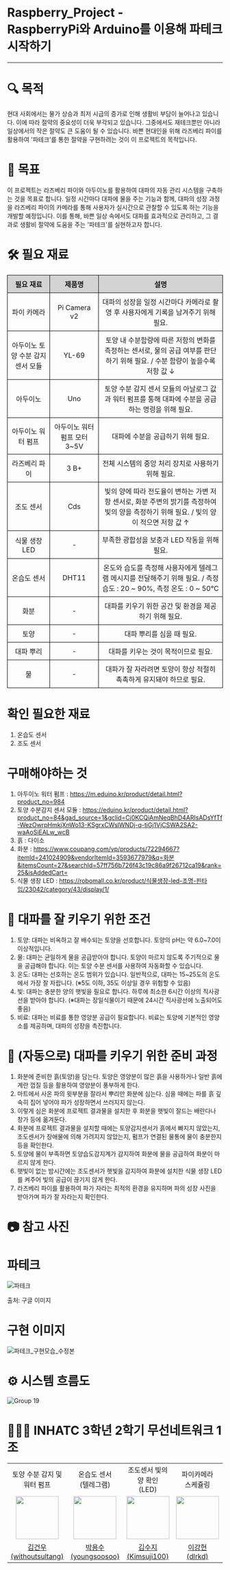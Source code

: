 # Raspberry_Project - <br> RaspberryPi와 Arduino를 이용해 파테크 시작하기


* * *

# 🔍 목적
현대 사회에서는 물가 상승과 최저 시급의 증가로 인해 생활비 부담이 늘어나고 있습니다. 이에 따라 절약의 중요성이 더욱 부각되고 있습니다. 그중에서도 재테크뿐만 아니라 일상에서의 작은 절약도 큰 도움이 될 수 있습니다. 바쁜 현대인을 위해 라즈베리 파이를 활용하여 '파테크'를 통한 절약을 구현하려는 것이 이 프로젝트의 목적입니다.

# 🎯 목표
이 프로젝트는 라즈베리 파이와 아두이노를 활용하여 대파의 자동 관리 시스템을 구축하는 것을 목표로 합니다. 일정 시간마다 대파에 물을 주는 기능과 함께, 대파의 성장 과정을 라즈베리 파이의 카메라를 통해 사용자가 실시간으로 관찰할 수 있도록 하는 기능을 개발할 예정입니다. 이를 통해, 바쁜 일상 속에서도 대파를 효과적으로 관리하고, 그 결과로 생활비 절약에 도움을 주는 '파테크'를 실현하고자 합니다.

# 🛠️ 필요 재료
<table style="width: 100%; border-collapse: collapse;">
  <tr style="background-color: lightgray;">
    <th style="border: 1px solid black; padding: 8px; text-align: center;">필요 재료</th>
    <th style="border: 1px solid black; padding: 8px; text-align: center;">제품명</th>
    <th style="border: 1px solid black; padding: 8px; text-align: center;">설명</th>
  </tr>
  <tr>
    <td style="border: 1px solid black; padding: 8px; text-align: center;">파이 카메라</td>
    <td style="border: 1px solid black; padding: 8px; text-align: center;">Pi Camera v2</td>
    <td style="border: 1px solid black; padding: 8px; text-align: center;">대파의 성장을 일정 시간마다 카메라로 촬영 후 사용자에게 기록을 남겨주기 위해 필요.</td>
  </tr>
  <tr>
    <td style="border: 1px solid black; padding: 8px; text-align: center;">아두이노 토양 수분 감지 센서 모듈</td>
    <td style="border: 1px solid black; padding: 8px; text-align: center;">YL-69</td>
    <td style="border: 1px solid black; padding: 8px; text-align: center;">토양 내 수분함량에 따른 저항의 변화를 측정하는 센서로, 물의 공급 여부를 판단하기 위해 필요. / 수분 함량이 높을수록 저항 값 ↓</td>
  </tr>
  <tr>
    <td style="border: 1px solid black; padding: 8px; text-align: center;">아두이노</td>
    <td style="border: 1px solid black; padding: 8px; text-align: center;">Uno</td>
    <td style="border: 1px solid black; padding: 8px; text-align: center;">토양 수분 감지 센서 모듈의 아날로그 값과 워터 펌프를 통해 대파에 수분을 공급하는 명령을 위해 필요.</td>
  </tr>
  <tr>
    <td style="border: 1px solid black; padding: 8px; text-align: center;">아두이노 워터 펌프</td>
    <td style="border: 1px solid black; padding: 8px; text-align: center;">아두이노 워터펌프 모터 3~5V </td>
    <td style="border: 1px solid black; padding: 8px; text-align: center;">대파에 수분을 공급하기 위해 필요.</td>
  </tr>
  <tr>
    <td style="border: 1px solid black; padding: 8px; text-align: center;">라즈베리 파이</td>
    <td style="border: 1px solid black; padding: 8px; text-align: center;">3 B+</td>
    <td style="border: 1px solid black; padding: 8px; text-align: center;">전체 시스템의 중앙 처리 장치로 사용하기 위해 필요.      </td>
  </tr>
  <tr>
    <td style="border: 1px solid black; padding: 8px; text-align: center;">조도 센서</td>
    <td style="border: 1px solid black; padding: 8px; text-align: center;">Cds</td>
    <td style="border: 1px solid black; padding: 8px; text-align: center;">빛의 양에 따라 전도율이 변하는 가변 저항 센서로, 화분 주변의 밝기를 측정하여 빛의 양을 측정하기 위해 필요. / 빛의 양이 적으면 저항 값 ↑</td>
  </tr>
  <tr>
    <td style="border: 1px solid black; padding: 8px; text-align: center;">식물 생장 LED</td>
    <td style="border: 1px solid black; padding: 8px; text-align: center;">-</td>
    <td style="border: 1px solid black; padding: 8px; text-align: center;">부족한 광합성을 보충과 LED 작동을 위해 필요.</td>
  </tr>
  <tr>
    <td style="border: 1px solid black; padding: 8px; text-align: center;">온습도 센서</td>
    <td style="border: 1px solid black; padding: 8px; text-align: center;">DHT11</td>
    <td style="border: 1px solid black; padding: 8px; text-align: center;"> 온도와 습도를 측정해 사용자에게 텔레그램 메시지를 전달해주기 위해 필요. / 측정 습도 : 20 ~ 90%, 측정 온도 : 0 ~ 50℃</td>
  </tr>
  <tr>
    <td style="border: 1px solid black; padding: 8px; text-align: center;">화분</td>
    <td style="border: 1px solid black; padding: 8px; text-align: center;">-</td>
    <td style="border: 1px solid black; padding: 8px; text-align: center;">대파를 키우기 위한 공간 및 환경을 제공하기 위해 필요.</td>
  </tr>
  <tr>
    <td style="border: 1px solid black; padding: 8px; text-align: center;">토양</td>
    <td style="border: 1px solid black; padding: 8px; text-align: center;">-</td>
    <td style="border: 1px solid black; padding: 8px; text-align: center;">대파 뿌리를 심을 때 필요.</td>
  </tr>
  <tr>
    <td style="border: 1px solid black; padding: 8px; text-align: center;">대파 뿌리</td>
    <td style="border: 1px solid black; padding: 8px; text-align: center;">-</td>
    <td style="border: 1px solid black; padding: 8px; text-align: center;">대파를 키우는 것이 목적이므로 필요.</td>
  </tr>
  <tr>
    <td style="border: 1px solid black; padding: 8px; text-align: center;">물</td>
    <td style="border: 1px solid black; padding: 8px; text-align: center;">-</td>
    <td style="border: 1px solid black; padding: 8px; text-align: center;">대파가 잘 자라려면 토양이 항상 적절히 촉촉하게 유지돼야 하므로 필요.</td>
  </tr>
</table>

# 확인 필요한 재료
   1. 온습도 센서
   2. 조도 센서
# 구매해야하는 것
   1. 아두이노 워터 펌프 : https://m.eduino.kr/product/detail.html?product_no=984
   2. 토양 수분감지 센서 모듈 : https://eduino.kr/product/detail.html?product_no=84&gad_source=1&gclid=Cj0KCQiAmNeqBhD4ARIsADsYfTf-WezOwrpHmkjXnWo13-KSgrxCWslWNDj-q-tiGj1VjCSWA2SA2-waAoSiEALw_wcB
   3. 흙 : 다이소
   4. 화분 : https://www.coupang.com/vp/products/72294667?itemId=241024909&vendorItemId=3593677979&q=화분&itemsCount=27&searchId=57ff756b726f43c19c86a9f26712ca19&rank=25&isAddedCart=
   5. 식물 생장 LED : https://robomall.co.kr/product/식물생장-led-조명-핀타입/23042/category/43/display/1/

# 🌱 대파를 잘 키우기 위한 조건
   1. 토양: 대파는 비옥하고 잘 배수되는 토양을 선호합니다. 토양의 pH는 약 6.0~7.0이 이상적입니다.
   2. 물: 대파는 균일하게 물을 공급받아야 합니다. 토양이 마르지 않도록 주기적으로 물을 공급해야 합니다. 이는 토양 수분 센서를 사용하여 자동화할 수 있습니다.
   3. 온도: 대파는 선호하는 온도 범위가 있습니다. 일반적으로, 대파는 15~25도의 온도에서 가장 잘 자랍니다. (※5도 이하, 35도 이상일 경우 위험할 수 있음)
   4. 빛: 대파는 충분한 양의 햇빛을 필요로 합니다. 하루에 최소한 6시간 이상의 직사광선을 받아야 합니다. (※대파는 장일식물이기 때문에 24시간 직사광선에 노출되어도 좋음)
   5. 비료: 대파는 비료를 통한 영양분 공급이 필요합니다. 비료는 토양에 기본적인 영양소를 제공하며, 대파의 성장을 촉진합니다.

# 🌲 (자동으로) 대파를 키우기 위한 준비 과정
   1. 화분에 준비한 흙(토양)을 담는다. 토양은 영양분이 많은 흙을 사용하거나 일반 흙에 계란 껍질 등을 활용하여 영양분이 풍부하게 한다.
   2. 마트에서 사온 파의 윗부분을 잘라서 뿌리만 화분에 심는다. 심을 때에는 파를 흙 깊숙히 집어 넣어야 파가 성장하면서 쓰러지지 않는다.
   3. 이렇게 심은 화분에 프로젝트 결과물을 설치한 후 화분을 햇빛이 잘드는 배란다나 창가 등에 옮겨둔다.
   4. 화분에 프로젝트 결과물을 설치할 때에는 토양감지센서가 흙에서 빠지지 않았는지, 조도센서가 장애물에 의해 가려지지 않았는지, 펌프가 연결된 물통에 물이 충분한지 등을 확인한다. 
   5. 토양에 물이 부족하면 토양습도감지계가 감지하여 화분에 물을 공급하여 화분이 마르지 않게 한다.
   6. 햇빛이 없는 밤시간에는 조도센서가 햇빛을 감지하여 화분에 설치한 식물 생장 LED를 켜주어 빛의 공급이 끊기지 않게 한다.
   7. 라즈베리 파이를 활용하여 파가 자라는 최적의 환경을 유지하며 파의 성장 사진을 받아가며 파가 잘 자라는지 확인한다.

# 📷 참고 사진
# 파테크
![파테크](https://github.com/withoutsultang/Raspberry_Project/assets/113170868/eb217db7-61f5-48b9-b4b7-effccd96de1f)


출처: 구글 이미지
# 구현 이미지

![파테크_구현모습_수정본](https://github.com/withoutsultang/Raspberry_Project/assets/113170868/65f29a88-d3ff-4b38-8a1b-3bb6a6e0f8e2)


# ⚙️ 시스템 흐름도

![Group 19](https://github.com/smart-daepa/.github/assets/120733105/0ec60f95-8872-4d43-bac8-2c9c1c920174)


   
# 👨🏻‍💻 INHATC 3학년 2학기 무선네트워크 1조
<table>
  <tbody>
    <tr>
      <tr>
        <td align="center">토양 수분 감지 및<br>워터 펌프</td>
        <td align="center">온습도 센서<br>(텔레그램)</td>
        <td align="center">조도센서 빛의 양 확인<br>(LED)</td>
        <td align="center">파이카메라<br> 스케쥴링</td>
        <td align="center">데이터 베이스<br> 저장</td>
      </tr>
      <tr>
         <td align="center"><a href="https://github.com/withoutsultang"><img src="https://avatars.githubusercontent.com/u/120733105?v=4" width="100px;" alt=""/></td>
         <td align="center"><a href="https://github.com/youngsoosoo"><img src="https://avatars.githubusercontent.com/u/87405853?v=4" width="100px;" alt=""/></td>
         <td align="center"><a href="https://github.com/Kimsuji100"><img src="https://avatars.githubusercontent.com/u/113170868?v=4" width="100px;" alt=""/></td>
         <td align="center"><a href="https://github.com/dlrkd"><img src="https://avatars.githubusercontent.com/u/35716755?v=4" width="100px;" alt=""/></td>
         <td align="center"><a href="https://github.com/jys23"><img src="https://avatars.githubusercontent.com/u/113410132?v=4" width="100px;" alt=""/></td>
      </tr>
      <tr>
         <td align="center"><a href="https://github.com/withoutsultang">김건우<br>(withoutsultang)</td>
         <td align="center"><a href="https://github.com/youngsoosoo">박용수<br>(youngsoosoo)</td>
         <td align="center"><a href="https://github.com/Kimsuji100">김수지<br>(Kimsuji100)</td>
         <td align="center"><a href="https://github.com/dlrkd">이강현<br>(dlrkd)</td>
         <td align="center"><a href="https://github.com/jys23">장용수<br>(jys23)</td>
      </tr>
    </tr>
  </tbody>
</table>
